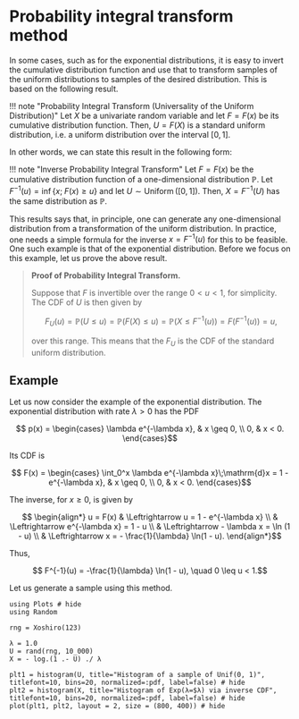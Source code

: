 # Probability integral transform method

In some cases, such as for the exponential distributions, it is easy to invert the cumulative distribution function and use that to transform samples of the uniform distributions to samples of the desired distribution. This is based on the following result.

!!! note "Probability Integral Transform (Universality of the Uniform Distribution)"
    Let $X$ be a univariate random variable and let $F=F(x)$ be its cumulative distribution function. Then, $U=F(X)$ is a standard uniform distribution, i.e. a uniform distribution over the interval $[0, 1].$

In other words, we can state this result in the following form:

!!! note "Inverse Probability Integral Transform"
    Let $F=F(x)$ be the cumulative distribution function of a one-dimensional distribution $\mathbb{P}.$ Let $F^{-1}(u) = \inf\{x; \;F(x) \geq u\}$ and let $U \sim \operatorname{Uniform}([0, 1]).$ Then, $X = F^{-1}(U)$ has the same distribution as $\mathbb{P}.$

This results says that, in principle, one can generate any one-dimensional distribution from a transformation of the uniform distribution. In practice, one needs a simple formula for the inverse $x = F^{-1}(u)$ for this to be feasible. One such example is that of the exponential distribution. Before we focus on this example, let us prove the above result.

> **Proof of Probability Integral Transform.**
> 
> Suppose that $F$ is invertible over the range $0< u < 1,$ for simplicity. The CDF of $U$ is then given by
> 
> ```math
> F_U(u) = \mathbb{P}(U \leq u) = \mathbb{P}(F(X) \leq u) = \mathbb{P}(X \leq F^{-1}(u)) = F(F^{-1}(u)) = u,
> ```
> over this range. This means that the $F_U$ is the CDF of the standard uniform distribution.

## Example

Let us now consider the example of the exponential distribution. The exponential distribution with rate $\lambda > 0$ has the PDF
```math
    p(x) = \begin{cases}
        \lambda e^{-\lambda x}, & x \geq 0, \\
        0, & x < 0.
    \end{cases}
```
Its CDF is
```math
    F(x) = \begin{cases}
        \int_0^x \lambda e^{-\lambda x}\;\mathrm{d}x = 1 - e^{-\lambda x}, & x \geq 0, \\
        0, & x < 0.
    \end{cases}
```
The inverse, for $x \geq 0,$ is given by
```math
    \begin{align*}
        u = F(x) & \Leftrightarrow u = 1 - e^{-\lambda x} \\
        & \Leftrightarrow e^{-\lambda x} = 1 - u \\
        & \Leftrightarrow - \lambda x = \ln (1 - u) \\
        & \Leftrightarrow x = - \frac{1}{\lambda} \ln(1 - u).
    \end{align*}
```
Thus,
```math
    F^{-1}(u) = -\frac{1}{\lambda} \ln(1 - u), \quad 0 \leq u < 1.
```

Let us generate a sample using this method.

```@setup invf
using Plots # hide
using Random

rng = Xoshiro(123)

λ = 1.0
U = rand(rng, 10_000)
X = - log.(1 .- U) ./ λ
```

```@example invf
plt1 = histogram(U, title="Histogram of a sample of Unif(0, 1)", titlefont=10, bins=20, normalized=:pdf, label=false) # hide
plt2 = histogram(X, title="Histogram of Exp(λ=$λ) via inverse CDF", titlefont=10, bins=20, normalized=:pdf, label=false) # hide
plot(plt1, plt2, layout = 2, size = (800, 400)) # hide
```